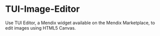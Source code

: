 # TUI-Image-Editor
Use TUI Editor, a Mendix widget available on the Mendix Marketplace, to edit images using HTML5 Canvas.
